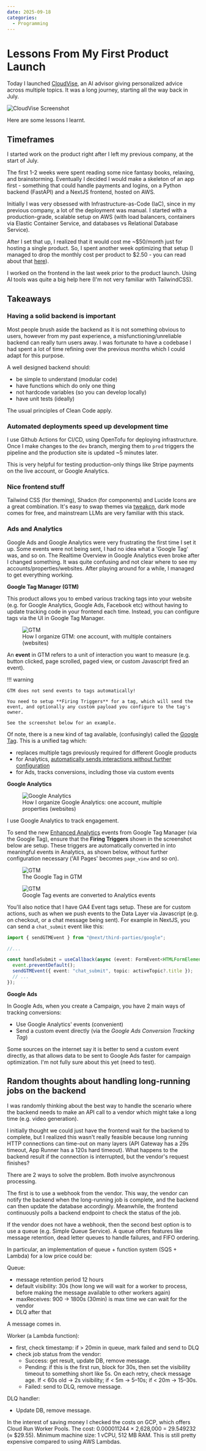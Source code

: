 ```yaml
---
date: 2025-09-18
categories:
  - Programming
---
```


# Lessons From My First Product Launch

Today I launched [CloudVise], an AI advisor giving personalized advice across multiple topics. It was a long journey, starting all the way back in July.

![CloudVise Screenshot]

Here are some lessons I learnt.

<!-- more -->

## Timeframes

I started work on the product right after I left my previous company, at the start of July.

The first 1-2 weeks were spent reading some nice fantasy books, relaxing, and brainstorming. Eventually I decided I would make a skeleton of an app first - something that could handle payments and logins, on a Python backend (FastAPI) and a NextJS frontend, hosted on AWS.

Initially I was very obsessed with Infrastructure-as-Code (IaC), since in my previous company, a lot of the deployment was manual. I started with a production-grade, scalable setup on AWS (with load balancers, containers via Elastic Container Service, and databases vs Relational Database Service).

After I set that up, I realized that it would cost me ~$50/month just for hosting a single product. So, I spent another week optimizing that setup (I managed to drop the monthly cost per product to $2.50 - you can read about that [here][optimizing-cost]).

I worked on the frontend in the last week prior to the product launch. Using AI tools was quite a big help here (I'm not very familiar with TailwindCSS).

## Takeaways

### Having a solid backend is important

Most people brush aside the backend as it is not something obvious to users, however from my past experience, a misfunctioning/unreliable backend can really turn users away. I was fortunate to have a codebase I had spent a lot of time refining over the previous months which I could adapt for this purpose.

A well designed backend should:

- be simple to understand (modular code)
- have functions which do only one thing
- not hardcode variables (so you can develop locally)
- have unit tests (ideally)

The usual principles of Clean Code apply.

### Automated deployments speed up development time

I use Github Actions for CI/CD, using OpenTofu for deploying infrastructure. Once I make changes to the `dev` branch, merging them to `prod` triggers the pipeline and the production site is updated ~5 minutes later.

This is very helpful for testing production-only things like Stripe payments on the live account, or Google Analytics.

### Nice frontend stuff

Tailwind CSS (for theming), Shadcn (for components) and Lucide Icons are a great combination. It's easy to swap themes via [tweakcn], dark mode comes for free, and mainstream LLMs are very familiar with this stack.

### Ads and Analytics

Google Ads and Google Analytics were very frustrating the first time I set it up. Some events were not being sent, I had no idea what a 'Google Tag' was, and so on. The Realtime Overview in Google Analytics even broke after I changed something. It was quite confusing and not clear where to see my accounts/properties/websites. After playing around for a while, I managed to get everything working.

**Google Tag Manager (GTM)**

This product allows you to embed various tracking tags into your website (e.g. for Google Analytics, Google Ads, Facebook etc) without having to update tracking code in your frontend each time. Instead, you can configure tags via the UI in Google Tag Manager.

<figure>
  <img src="/static/images/2025-09-19/tag-manager.jpg" alt="GTM"><figcaption>How I organize GTM: one account, with multiple containers (websites)</figcaption>
</figure>

An **event** in GTM refers to a unit of interaction you want to measure (e.g. button clicked, page scrolled, paged view, or custom Javascript fired an event).

!!! warning

    GTM does not send events to tags automatically!

    You need to setup **Firing Triggers** for a tag, which will send the event, and optionally any custom payload you configure to the tag's owner.

    See the screenshot below for an example.

Of note, there is a new kind of tag available, (confusingly) called the [Google Tag]. This is a unified tag which:

- replaces multiple tags previously required for different Google products
- for Analytics, [automatically sends interactions without further configuration][enhanced-analytics]
- for Ads, tracks conversions, including those via custom events

**Google Analytics**

<figure>
  <img src="/static/images/2025-09-19/analytics.jpg" alt="Google Analytics"><figcaption>How I organize Google Analytics: one account, multiple properties (websites)</figcaption>
</figure>

I use Google Analytics to track engagement.

To send the new [Enhanced Analytics][enhanced-analytics] events from Google Tag Manager (via the Google Tag), ensure that the **Firing Triggers** shown in the screenshot below are setup. These triggers are automatically converted in into meaningful events in Analytics, as shown below, without further configuration necessary ('All Pages' becomes `page_view` and so on).

<figure>
  <img src="/static/images/2025-09-19/google-tag.jpg" alt="GTM"><figcaption>The Google Tag in GTM</figcaption>
</figure>

<figure>
  <img src="/static/images/2025-09-19/events.jpg" alt="GTM"><figcaption>Google Tag events are converted to Analytics events</figcaption>
</figure>

You'll also notice that I have GA4 Event tags setup. These are for custom actions, such as when we push events to the Data Layer via Javascript (e.g. on checkout, or a chat message being sent). For example in NextJS, you can send a `chat_submit` event like this:

```ts hl_lines="7"
import { sendGTMEvent } from "@next/third-parties/google";

//...

const handleSubmit = useCallback(async (event: FormEvent<HTMLFormElement>) => {
  event.preventDefault();
  sendGTMEvent({ event: "chat_submit", topic: activeTopic?.title });
  // ...
});
```

**Google Ads**

In Google Ads, when you create a Campaign, you have 2 main ways of tracking conversions:

- Use Google Analytics' events (convenient)
- Send a custom event directly (via the _Google Ads Conversion Tracking Tag_)

Some sources on the internet say it is better to send a custom event directly, as that allows data to be sent to Google Ads faster for campaign optimization. I'm not fully sure about this yet (need to test).

## Random thoughts about handling long-running jobs on the backend

I was randomly thinking about the best way to handle the scenario where the backend needs to make an API call to a vendor which might take a long time (e.g. video generation).

I initially thought we could just have the frontend wait for the backend to complete, but I realized this wasn't really feasible because long running HTTP connections can time-out on many layers (API Gateway has a 29s timeout, App Runner has a 120s hard timeout). What happens to the backend result if the connection is interrupted, but the vendor's request finishes?

There are 2 ways to solve the problem. Both involve asynchronous processing.

The first is to use a webhook from the vendor. This way, the vendor can notify the backend when the long-running job is complete, and the backend can then update the database accordingly. Meanwhile, the frontend continuously polls a backend endpoint to check the status of the job.

If the vendor does not have a webhook, then the second best option is to use a queue (e.g. Simple Queue Service). A queue offers features like message retention, dead letter queues to handle failures, and FIFO ordering.

In particular, an implementation of queue + function system (SQS + Lambda) for a low price could be:

Queue:

- message retention period 12 hours
- default visibility: 30s (how long we will wait for a worker to process, before making the message available to other workers again)
- maxReceives: 900 -> 1800s (30min) is max time we can wait for the vendor
- DLQ after that

A message comes in.

Worker (a Lambda function):

- first, check timestamp: if > 20min in queue, mark failed and send to DLQ
- check job status from the vendor:
  - Success: get result, update DB, remove message.
  - Pending: if this is the first run, block for 30s, then set the visibility timeout to something short like 5s. On each retry, check message age. If < 60s old → 2s visibility; if < 5m → 5–10s; if < 20m → 15–30s.
  - Failed: send to DLQ, remove message.

DLQ handler:

- Update DB, remove message.

In the interest of saving money I checked the costs on GCP, which offers Cloud Run Worker Pools. The cost: 0.000011244 × 2,628,000 = 29.549232 (≈ $29.55). Minimum machine size: 1 vCPU, 512 MB RAM. This is still pretty expensive compared to using AWS Lambdas.

[CloudVise]: https://cloudvise.io
[optimizing-cost]: ./2025-09-10-how-to-run-online-business-aws.md
[tweakcn]: https://tweakcn.com
[CloudVise Screenshot]: ../../static/images/2025-09-19/hero.jpg
[Google Tag]: https://support.google.com/analytics/answer/11994839?hl=en
[enhanced-analytics]: https://support.google.com/analytics/answer/9216061?sjid=2205309068553275356-NC
